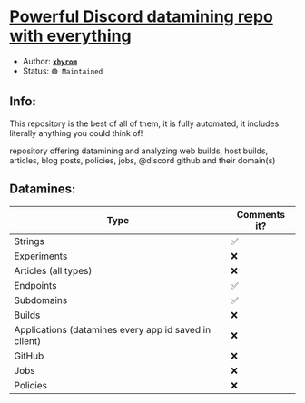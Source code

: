 # [Powerful Discord datamining repo with everything](https://github.com/xhyrom/discord-datamining) 

- Author: [**``xhyrom``**](https://github.com/xhyrom)
- Status: `🟢 Maintained`

## Info: 
This repository is the best of all of them, it is fully automated, it includes literally anything you could think of!

repository offering datamining and analyzing web builds, host builds, articles, blog posts, policies, jobs, @discord github and their domain(s)

## Datamines:

| Type | Comments it? |
-------|---------------
Strings | ✅
Experiments | ❌
Articles (all types) | ❌
Endpoints | ✅
Subdomains | ✅
Builds | ❌
Applications (datamines every app id saved in client) | ❌
GitHub | ❌
Jobs | ❌
Policies | ❌